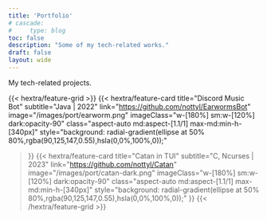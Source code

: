 ```yaml
---
title: 'Portfolio'
# cascade:
#     type: blog
toc: false
description: "Some of my tech-related works."
draft: false
layout: wide
---
```


<div class="mt-4"></div>

<p class="mb-12 text-center text-lg text-gray-500 dark:text-gray-400">
    My tech-related projects.
</p>

<div class="mb-6"></div>

<!-- card screenshot size: 125*35 -->

{{< hextra/feature-grid >}}
  {{< hextra/feature-card
    title="Discord Music Bot"
    subtitle="Java | 2022"
    link="https://github.com/nottyl/EarwormsBot"
    image="/images/port/earworm.png"
    imageClass="w-[180%] sm:w-[120%] dark:opacity-90"
    class="aspect-auto md:aspect-[1.1/1] max-md:min-h-[340px]"
    style="background: radial-gradient(ellipse at 50% 80%,rgba(90,125,147,0.55),hsla(0,0%,100%,0));"
  >}}
  {{< hextra/feature-card
    title="Catan in TUI"
    subtitle="C, Ncurses | 2023"
    link="https://github.com/nottyl/Catan"
    image="/images/port/catan-dark.png"
    imageClass="w-[180%] sm:w-[120%] dark:opacity-90"
    class="aspect-auto md:aspect-[1.1/1] max-md:min-h-[340px]"
    style="background: radial-gradient(ellipse at 50% 80%,rgba(90,125,147,0.55),hsla(0,0%,100%,0));"
  >}}
{{< /hextra/feature-grid >}}
